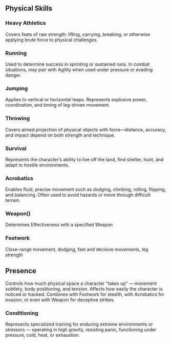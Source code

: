 ## Physical Skills

### Heavy Athletics

Covers feats of raw strength: lifting, carrying, breaking, or otherwise applying brute force to physical challenges.

### Running

Used to determine success in sprinting or sustained runs. In combat situations, may pair with Agility when used under pressure or evading danger.

### Jumping

Applies to vertical or horizontal leaps. Represents explosive power, coordination, and timing of leg-driven movement.

### Throwing

Covers aimed projection of physical objects with force—distance, accuracy, and impact depend on both strength and technique.

### Survival

Represents the character’s ability to live off the land, find shelter, hunt, and adapt to hostile environments.

### Acrobatics

Enables fluid, precise movement such as dodging, climbing, rolling, flipping, and balancing. Often used to avoid hazards or move through difficult terrain.

### Weapon()

Determines Effectiveness with a specified Weapon

### Footwork

Close-range movement, dodging, fast and decisive movements, leg strength

## Presence

Controls how much physical space a character “takes up” — movement subtlety, body positioning, and tension. Affects how easily the character is noticed or tracked. Combines with Footwork for stealth, with Acrobatics for evasion, or even with Weapon for deceptive strikes.

### Conditioning

Represents specialized training for enduring extreme environments or stressors — operating in high gravity, resisting panic, functioning under pressure, cold, heat, or exhaustion.
